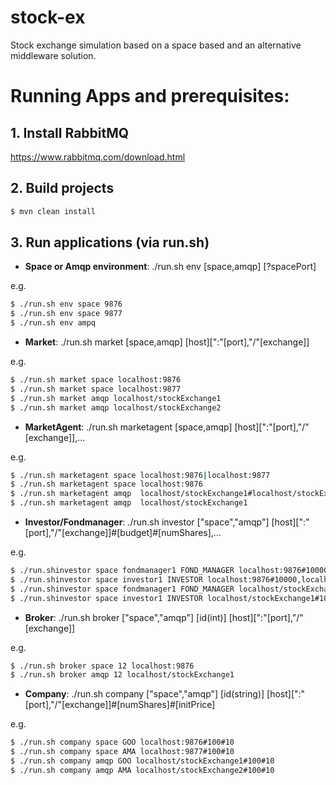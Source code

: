 # stock-ex
Stock exchange simulation based on a space based and an alternative middleware solution.

# Running Apps and prerequisites:

## 1. Install RabbitMQ
https://www.rabbitmq.com/download.html

<!--## 2. Run RabbitMQ Broker
```sh 
$ rabbitmq-server
```-->

## 2. Build projects
```sh 
$ mvn clean install
```
<!--## 4. Run space server:
```sh
$ java -cp java -cp [project-root]/Server/mozartspaces-dist-2.3-SNAPSHOT-r14098-all-with-dependencies.jar:Domain/target/domain-1.0-SNAPSHOT.jar org.mozartspaces.core.Server
```
## 5. Run applications (via java -jar)
```sh
java -jar [project-root]/[application-dir]/target/[application]-1.0-SNAPSHOT.jar --spring.profiles.active=[amqp,space] --[additional_arg]=[value]
```
* **Market**: [application-dir] = Market, [application] = market

e.g. 
```sh
$ java -jar Market/target/market-1.0-SNAPSHOT.jar --spring.profiles.active=space
```
*  **MarketAgent**: [application-dir] = MarketAgent, [application] = marketagent

e.g. 
```sh
$ java -jar MarketAgent/target/marketagent-1.0-SNAPSHOT.jar --spring.profiles.active=space
```

*  **Investor**: [application-dir] = Investor, [application] = investor, arg_id(integer), arg_budget(double)

e.g. 
```sh 
$ java -jar Investor/target/investor-1.0-SNAPSHOT.jar --spring.profiles.active=space --id=123 --budget=10000.0
```
*  **Broker**: [application-dir] = Broker, [application] = broker, arg_id(integer)

e.g. 
```sh 
$ java -jar Broker/target/broker-1.0-SNAPSHOT.jar --spring.profiles.active=space --id=1
```

*  **Company**: [application-dir] = Company, [application] = broker, arg_id(string), arg_numShares(int), arg_initPrice(double)

e.g. 

```sh 
$ java -jar Company/target/company-1.0-SNAPSHOT.jar --spring.profiles.active=space --id=GOO --numShares=100
```
-->
## 3. Run applications (via run.sh)

* **Space or Amqp environment**: ./run.sh env [space,amqp] [?spacePort]

e.g. 
```sh 
$ ./run.sh env space 9876
$ ./run.sh env space 9877
$ ./run.sh env ampq
```

* **Market**: ./run.sh market [space,amqp] [host][":"[port],"/"[exchange]]

e.g. 
```sh 
$ ./run.sh market space localhost:9876
$ ./run.sh market space localhost:9877
$ ./run.sh market amqp localhost/stockExchange1
$ ./run.sh market amqp localhost/stockExchange2

```
*  **MarketAgent**: ./run.sh marketagent [space,amqp] [host][":"[port],"/"[exchange]],...

e.g. 
```sh 
$ ./run.sh marketagent space localhost:9876|localhost:9877
$ ./run.sh marketagent space localhost:9876
$ ./run.sh marketagent amqp  localhost/stockExchange1#localhost/stockExchange2
$ ./run.sh marketagent amqp  localhost/stockExchange1


```
*  **Investor/Fondmanager**: ./run.sh investor ["space","amqp"] [host][":"[port],"/"[exchange]]#[budget]#[numShares],...

e.g. 
```sh 
$ ./run.shinvestor space fondmanager1 FOND_MANAGER localhost:9876#10000#2000,localhost:9877#2000
$ ./run.shinvestor space investor1 INVESTOR localhost:9876#10000,localhost:9877#2000
$ ./run.shinvestor space fondmanager1 FOND_MANAGER localhost/stockExchange1#10000#2000,localhost/stockExchange2#2000
$ ./run.shinvestor space investor1 INVESTOR localhost/stockExchange1#10000,localhost/stockExchange2#2000

```
* **Broker**: ./run.sh broker ["space","amqp"] [id(int)] [host][":"[port],"/"[exchange]]

e.g. 
```sh 
$ ./run.sh broker space 12 localhost:9876
$ ./run.sh broker amqp 12 localhost/stockExchange1
```
* **Company**: ./run.sh company ["space","amqp"] [id(string)] [host][":"[port],"/"[exchange]]#[numShares]#[initPrice]

e.g. 
```sh 
$ ./run.sh company space GOO localhost:9876#100#10
$ ./run.sh company space AMA localhost:9877#100#10
$ ./run.sh company amqp GOO localhost/stockExchange1#100#10
$ ./run.sh company amqp AMA localhost/stockExchange2#100#10
```

